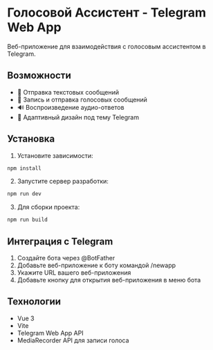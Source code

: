 # Голосовой Ассистент - Telegram Web App

Веб-приложение для взаимодействия с голосовым ассистентом в Telegram.

## Возможности

- 💬 Отправка текстовых сообщений
- 🎤 Запись и отправка голосовых сообщений
- 🔊 Воспроизведение аудио-ответов
- 🌈 Адаптивный дизайн под тему Telegram

## Установка

1. Установите зависимости:
```bash
npm install
```

2. Запустите сервер разработки:
```bash
npm run dev
```

3. Для сборки проекта:
```bash
npm run build
```

## Интеграция с Telegram

1. Создайте бота через @BotFather
2. Добавьте веб-приложение к боту командой /newapp
3. Укажите URL вашего веб-приложения
4. Добавьте кнопку для открытия веб-приложения в меню бота

## Технологии

- Vue 3
- Vite
- Telegram Web App API
- MediaRecorder API для записи голоса
